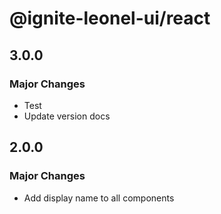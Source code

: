 # @ignite-leonel-ui/react

## 3.0.0

### Major Changes

- Test
- Update version docs

## 2.0.0

### Major Changes

- Add display name to all components

